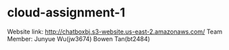 # cloud-assignment-1

Website link: http://chatboxbj.s3-website.us-east-2.amazonaws.com/
Team Member:
Junyue Wu(jw3674)
Bowen Tan(bt2484)
